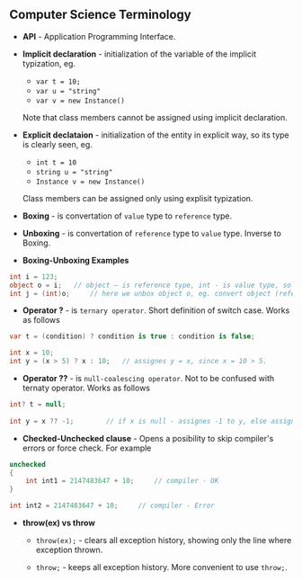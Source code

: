 ## Computer Science Terminology

- **API** - Application Programming Interface. 

- **Implicit declaration** - initialization of the variable of the implicit typization, eg. 
  - `var t = 10;` 
  - `var u = "string"`
  - `var v = new Instance()`
  
  Note that class members cannot be assigned using implicit declaration.
  
- **Explicit declataion** - initialization of the entity in explicit way, so its type is clearly seen, eg.
  - `int t = 10`
  - `string u = "string"`
  - `Instance v = new Instance()`
  
  Class members can be assigned only using explisit typization.

- **Boxing** - is convertation of `value` type to `reference` type.

- **Unboxing** - is convertation of `reference` type to `value` type. Inverse to Boxing.

- **Boxing-Unboxing Examples**

```cs	
int i = 123;
object o = i;	// object – is reference type, int - is value type, so here is boxing done
int j = (int)o;		// here we unbox object o, eg. convert object (reference) to int (value).
```

- **Operator ?** - is `ternary operator`. Short definition of switch case. Works as follows

```cs
var t = (condition) ? condition is true : condition is false;

int x = 10;
int y = (x > 5) ? x : 10;	// assignes y = x, since x = 10 > 5.
```

- **Operator ??** - is `null-coalescing operator`. Not to be confused with ternaty operator. Works as follows

```cs
int? t = null;
		
int y = x ?? -1;		// if x is null - assignes -1 to y, else assignes y = x
```
		
- **Checked-Unchecked clause** - Opens a posibility to skip compiler's errors or force check. For example

```cs
unchecked
{
	int int1 = 2147483647 + 10;		// compiler - OK
}

int int2 = 2147483647 + 10;		// compiler - Error
```
		
- **throw(ex) vs throw**

  - `throw(ex);` - clears all exception history, showing only the line where exception thrown.
  
  - `throw;` - keeps all exception history. More convenient to use `throw;`.
